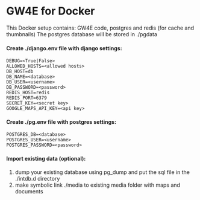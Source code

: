 GW4E for Docker
===============
This Docker setup contains: GW4E code, postgres and redis (for cache and thumbnails)
The postgres database will be stored in ./pgdata

#### Create ./django.env file with django settings:

```
DEBUG=<True|False>  
ALLOWED_HOSTS=<allowed hosts>
DB_HOST=db  
DB_NAME=<database>
DB_USER=<username>
DB_PASSWORD=<password>
REDIS_HOST=redis  
REDIS_PORT=6379  
SECRET_KEY=<secret key>
GOOGLE_MAPS_API_KEY=<api key>
```
#### Create ./pg.env file with postgres settings:

```
POSTGRES_DB=<database>
POSTGRES_USER=<username>
POSTGRES_PASSWORD=<password>
```
#### Import existing data (optional):

1. dump your existing database using pg_dump and put the sql file in the ./intdb.d directory
2. make symbolic link ./media to existing media folder with maps and documents
